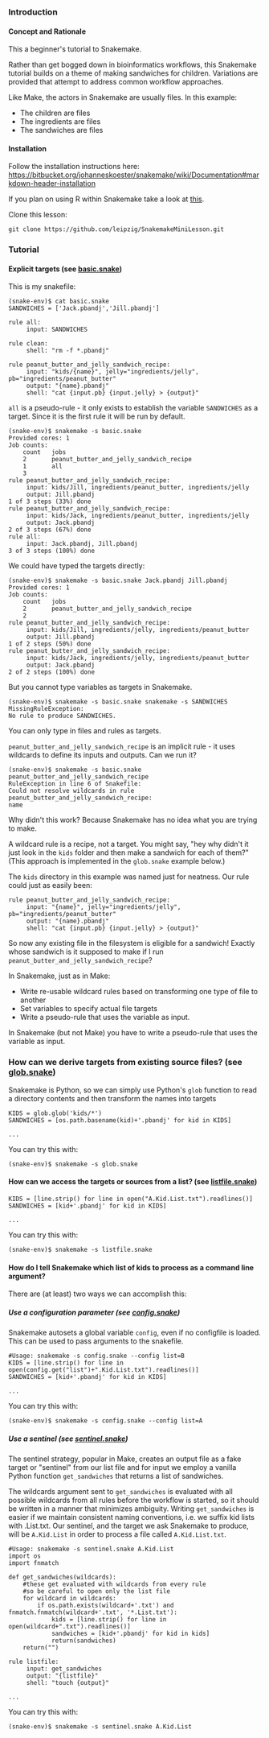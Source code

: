 ### Introduction
#### Concept and Rationale
This a beginner's tutorial to Snakemake.

Rather than get bogged down in bioinformatics workflows, this Snakemake tutorial builds on a theme of making sandwiches for children. Variations are provided that attempt to address common workflow approaches.

Like Make, the actors in Snakemake are usually files. In this example:
* The children are files
* The ingredients are files
* The sandwiches are files

#### Installation
Follow the installation instructions here:
https://bitbucket.org/johanneskoester/snakemake/wiki/Documentation#markdown-header-installation

If you plan on using R within Snakemake take a look at [this](SETUP.md).

Clone this lesson:
```
git clone https://github.com/leipzig/SnakemakeMiniLesson.git
````
### Tutorial
#### Explicit targets (see [basic.snake](basic.snake))
This is my snakefile:
```
(snake-env)$ cat basic.snake
SANDWICHES = ['Jack.pbandj','Jill.pbandj']

rule all:
     input: SANDWICHES

rule clean:
     shell: "rm -f *.pbandj"

rule peanut_butter_and_jelly_sandwich_recipe:
     input: "kids/{name}", jelly="ingredients/jelly", pb="ingredients/peanut_butter"
     output: "{name}.pbandj"
     shell: "cat {input.pb} {input.jelly} > {output}"
```

`all` is a pseudo-rule - it only exists to establish the variable `SANDWICHES` as a target.
Since it is the first rule it will be run by default.

```
(snake-env)$ snakemake -s basic.snake
Provided cores: 1
Job counts:
    count	jobs
    2		peanut_butter_and_jelly_sandwich_recipe
    1		all
    3
rule peanut_butter_and_jelly_sandwich_recipe:
     input: kids/Jill, ingredients/peanut_butter, ingredients/jelly
     output: Jill.pbandj
1 of 3 steps (33%) done
rule peanut_butter_and_jelly_sandwich_recipe:
     input: kids/Jack, ingredients/peanut_butter, ingredients/jelly
     output: Jack.pbandj
2 of 3 steps (67%) done
rule all:
     input: Jack.pbandj, Jill.pbandj
3 of 3 steps (100%) done
```
We could have typed the targets directly:
```
(snake-env)$ snakemake -s basic.snake Jack.pbandj Jill.pbandj
Provided cores: 1
Job counts:
    count	jobs
    2		peanut_butter_and_jelly_sandwich_recipe
    2
rule peanut_butter_and_jelly_sandwich_recipe:
     input: kids/Jill, ingredients/jelly, ingredients/peanut_butter
     output: Jill.pbandj
1 of 2 steps (50%) done
rule peanut_butter_and_jelly_sandwich_recipe:
     input: kids/Jack, ingredients/jelly, ingredients/peanut_butter
     output: Jack.pbandj
2 of 2 steps (100%) done
```
But you cannot type variables as targets in Snakemake.
```
(snake-env)$ snakemake -s basic.snake snakemake -s SANDWICHES
MissingRuleException:
No rule to produce SANDWICHES.
```
You can only type in files and rules as targets.

`peanut_butter_and_jelly_sandwich_recipe` is an implicit rule - it uses wildcards to define its inputs and outputs. Can we run it?
```
(snake-env)$ snakemake -s basic.snake peanut_butter_and_jelly_sandwich_recipe
RuleException in line 6 of Snakefile:
Could not resolve wildcards in rule peanut_butter_and_jelly_sandwich_recipe:
name
```
Why didn't this work? Because Snakemake has no idea what you are trying to make.

A wildcard rule is a recipe, not a target. You might say, "hey why didn't it just look in the `kids` folder and then make a sandwich for each of them?" (This approach is implemented in the `glob.snake` example below.)

The `kids` directory in this example was named just for neatness. Our rule could just as easily been:
```
rule peanut_butter_and_jelly_sandwich_recipe:
     input: "{name}", jelly="ingredients/jelly", pb="ingredients/peanut_butter"
     output: "{name}.pbandj"
     shell: "cat {input.pb} {input.jelly} > {output}"
```


So now any existing file in the filesystem is eligible for a sandwich! Exactly whose sandwich is it supposed to make if I run `peanut_butter_and_jelly_sandwich_recipe`?


In Snakemake, just as in Make:
*  Write re-usable wildcard rules based on transforming one type of file to another
*  Set variables to specify actual file targets
*  Write a pseudo-rule that uses the variable as input.

In Snakemake (but not Make) you have to write a pseudo-rule that uses the variable as input.

### How can we derive targets from existing source files?  (see [glob.snake](glob.snake))

Snakemake is Python, so we can simply use Python's `glob` function to read a directory contents and then transform the names into targets
```
KIDS = glob.glob('kids/*')
SANDWICHES = [os.path.basename(kid)+'.pbandj' for kid in KIDS]

...
```
You can try this with:
```
(snake-env)$ snakemake -s glob.snake
```
#### How can we access the targets or sources from a list? (see [listfile.snake](listfile.snake))
```
KIDS = [line.strip() for line in open("A.Kid.List.txt").readlines()]
SANDWICHES = [kid+'.pbandj' for kid in KIDS]

...
```
You can try this with:
```
(snake-env)$ snakemake -s listfile.snake
```
#### How do I tell Snakemake which list of kids to process as a command line argument?
There are (at least) two ways we can accomplish this:
##### Use a configuration parameter (see [config.snake](config.snake))
Snakemake autosets a global variable `config`, even if no configfile is loaded. This can be used to pass arguments to the snakefile.
```
#Usage: snakemake -s config.snake --config list=B
KIDS = [line.strip() for line in open(config.get("list")+".Kid.List.txt").readlines()]
SANDWICHES = [kid+'.pbandj' for kid in KIDS]

...
```

You can try this with:
```
(snake-env)$ snakemake -s config.snake --config list=A
```

##### Use a sentinel (see [sentinel.snake](sentinel.snake))
The sentinel strategy, popular in Make, creates an output file as a fake target or "sentinel" from our list file and for input we employ a vanilla Python function `get_sandwiches` that returns a list of sandwiches.

The wildcards argument sent to `get_sandwiches` is evaluated with all possible wildcards from all rules before the workflow is started, so it should be written in a manner that minimizes ambiguity. Writing `get_sandwiches` is easier if we maintain consistent naming conventions, i.e. we suffix kid lists with .List.txt. Our sentinel, and the target we ask Snakemake to produce, will be `A.Kid.List` in order to process a file called `A.Kid.List.txt`.
```
#Usage: snakemake -s sentinel.snake A.Kid.List
import os
import fnmatch

def get_sandwiches(wildcards):
    #these get evaluated with wildcards from every rule
    #so be careful to open only the list file
    for wildcard in wildcards:
        if os.path.exists(wildcard+'.txt') and fnmatch.fnmatch(wildcard+'.txt', '*.List.txt'):
            kids = [line.strip() for line in open(wildcard+".txt").readlines()]
            sandwiches = [kid+'.pbandj' for kid in kids]
            return(sandwiches)
    return("")

rule listfile:
     input: get_sandwiches
     output: "{listfile}"
     shell: "touch {output}"

...
```
You can try this with:
```
(snake-env)$ snakemake -s sentinel.snake A.Kid.List
```

